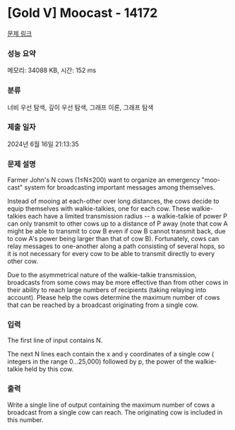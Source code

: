 # [Gold V] Moocast - 14172 

[문제 링크](https://www.acmicpc.net/problem/14172) 

### 성능 요약

메모리: 34088 KB, 시간: 152 ms

### 분류

너비 우선 탐색, 깊이 우선 탐색, 그래프 이론, 그래프 탐색

### 제출 일자

2024년 6월 16일 21:13:35

### 문제 설명

<p>Farmer John's N cows (1≤N≤200) want to organize an emergency "moo-cast" system for broadcasting important messages among themselves.</p>

<p>Instead of mooing at each-other over long distances, the cows decide to equip themselves with walkie-talkies, one for each cow. These walkie-talkies each have a limited transmission radius -- a walkie-talkie of power P can only transmit to other cows up to a distance of P away (note that cow A might be able to transmit to cow B even if cow B cannot transmit back, due to cow A's power being larger than that of cow B). Fortunately, cows can relay messages to one-another along a path consisting of several hops, so it is not necessary for every cow to be able to transmit directly to every other cow.</p>

<p>Due to the asymmetrical nature of the walkie-talkie transmission, broadcasts from some cows may be more effective than from other cows in their ability to reach large numbers of recipients (taking relaying into account). Please help the cows determine the maximum number of cows that can be reached by a broadcast originating from a single cow.</p>

### 입력 

 <p>The first line of input contains N.</p>

<p>The next N lines each contain the x and y coordinates of a single cow ( integers in the range 0…25,000) followed by p, the power of the walkie-talkie held by this cow.</p>

### 출력 

 <p>Write a single line of output containing the maximum number of cows a broadcast from a single cow can reach. The originating cow is included in this number.</p>

